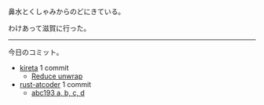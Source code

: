 鼻水とくしゃみからのどにきている。

わけあって滋賀に行った。

---

今日のコミット。

- [kireta](https://github.com/bouzuya/kireta) 1 commit
  - [Reduce unwrap](https://github.com/bouzuya/kireta/commit/2f5b32a00aa8dcabf5862b4eabe7c050e575d33c)
- [rust-atcoder](https://github.com/bouzuya/rust-atcoder) 1 commit
  - [abc193 a, b, c, d](https://github.com/bouzuya/rust-atcoder/commit/c49e70419690fe94719bf3e11e43254d5fb2bfe0)

